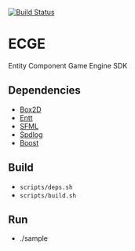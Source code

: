 [![Build Status](https://travis-ci.com/stephgalibert/ECGE.svg?token=4xRtKLGfqqmAj18wsve3&branch=main)](https://travis-ci.com/stephgalibert/ECGE)

# ECGE

Entity Component Game Engine SDK

## Dependencies

* [Box2D](https://github.com/erincatto/box2d/tree/v2.4.1)   
* [Entt](https://github.com/skypjack/entt/tree/v3.6.0)
* [SFML](https://github.com/SFML/SFML/tree/2.5.1)
* [Spdlog](https://github.com/gabime/spdlog/tree/v1.8.2)
* [Boost](https://www.boost.org/users/history/version_1_71_0.html)
  
## Build

* `scripts/deps.sh`
* `scripts/build.sh`

## Run

* ./sample